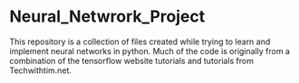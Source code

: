 # Neural_Netwrork_Project
This repository is a collection of files created while trying to learn and implement neural networks in python. Much of the code is originally from a combination of the tensorflow website tutorials and tutorials from Techwithtim.net.
